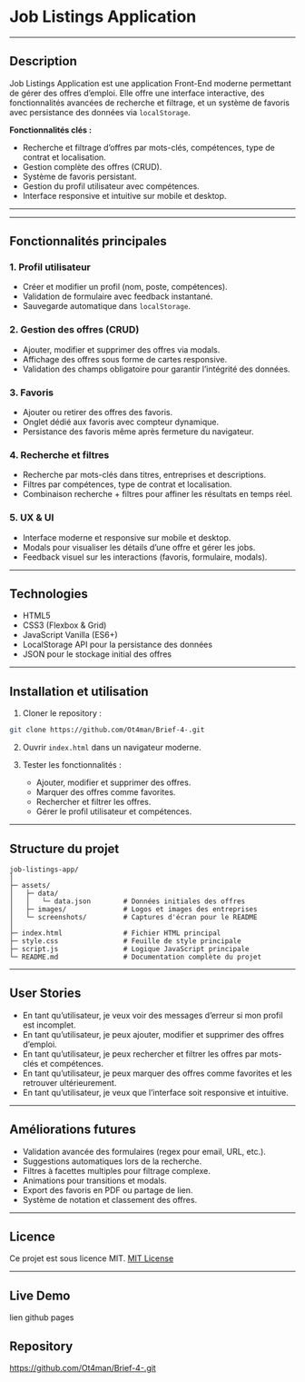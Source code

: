 #    Job Listings Application




---

## **Description**

Job Listings Application est une application Front-End moderne permettant de gérer des offres d’emploi. Elle offre une interface interactive, des fonctionnalités avancées de recherche et filtrage, et un système de favoris avec persistance des données via `localStorage`.

**Fonctionnalités clés :**

* Recherche et filtrage d’offres par mots-clés, compétences, type de contrat et localisation.
* Gestion complète des offres (CRUD).
* Système de favoris persistant.
* Gestion du profil utilisateur avec compétences.
* Interface responsive et intuitive sur mobile et desktop.

---



---

## **Fonctionnalités principales**

### 1. Profil utilisateur

* Créer et modifier un profil (nom, poste, compétences).
* Validation de formulaire avec feedback instantané.
* Sauvegarde automatique dans `localStorage`.

### 2. Gestion des offres (CRUD)

* Ajouter, modifier et supprimer des offres via modals.
* Affichage des offres sous forme de cartes responsive.
* Validation des champs obligatoire pour garantir l’intégrité des données.

### 3. Favoris

* Ajouter ou retirer des offres des favoris.
* Onglet dédié aux favoris avec compteur dynamique.
* Persistance des favoris même après fermeture du navigateur.

### 4. Recherche et filtres

* Recherche par mots-clés dans titres, entreprises et descriptions.
* Filtres par compétences, type de contrat et localisation.
* Combinaison recherche + filtres pour affiner les résultats en temps réel.

### 5. UX & UI

* Interface moderne et responsive sur mobile et desktop.
* Modals pour visualiser les détails d’une offre et gérer les jobs.
* Feedback visuel sur les interactions (favoris, formulaire, modals).

---

## **Technologies**

* HTML5
* CSS3 (Flexbox & Grid)
* JavaScript Vanilla (ES6+)
* LocalStorage API pour la persistance des données
* JSON pour le stockage initial des offres

---

## **Installation et utilisation**

1. Cloner le repository :

```bash
git clone https://github.com/Ot4man/Brief-4-.git
```

2. Ouvrir `index.html` dans un navigateur moderne.
3. Tester les fonctionnalités :

   * Ajouter, modifier et supprimer des offres.
   * Marquer des offres comme favorites.
   * Rechercher et filtrer les offres.
   * Gérer le profil utilisateur et compétences.

---

## **Structure du projet**

```
job-listings-app/
│
├─ assets/
│   ├─ data/
│   │   └─ data.json        # Données initiales des offres
│   ├─ images/              # Logos et images des entreprises
│   └─ screenshots/         # Captures d'écran pour le README
│
├─ index.html               # Fichier HTML principal
├─ style.css                # Feuille de style principale
├─ script.js                # Logique JavaScript principale
└─ README.md                # Documentation complète du projet
```

---

## **User Stories**

* En tant qu’utilisateur, je veux voir des messages d’erreur si mon profil est incomplet.
* En tant qu’utilisateur, je peux ajouter, modifier et supprimer des offres d’emploi.
* En tant qu’utilisateur, je peux rechercher et filtrer les offres par mots-clés et compétences.
* En tant qu’utilisateur, je peux marquer des offres comme favorites et les retrouver ultérieurement.
* En tant qu’utilisateur, je veux que l’interface soit responsive et intuitive.

---

## **Améliorations futures**

* Validation avancée des formulaires (regex pour email, URL, etc.).
* Suggestions automatiques lors de la recherche.
* Filtres à facettes multiples pour filtrage complexe.
* Animations pour transitions et modals.
* Export des favoris en PDF ou partage de lien.
* Système de notation et classement des offres.

---

## **Licence**

Ce projet est sous licence MIT.
[MIT License](https://opensource.org/licenses/MIT)

---

## **Live Demo**

lien github pages

## **Repository**

https://github.com/Ot4man/Brief-4-.git
